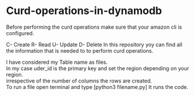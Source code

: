 # Curd-operations-in-dynamodb


Before performing the curd operations make sure that your amazon cli is configured.

C- Create
R- Read
U- Update
D- Delete
  In this repository yoy can find all the information that is needed to to perform curd operations.


I have considered my Table name as files.</br>
In my case uder_id is the primary key and set the region depending on your region.</br>
irrespective of the number of columns the rows are created.</br>
To run a file open terminal and type [python3 filename.py] It runs the code.</br>


